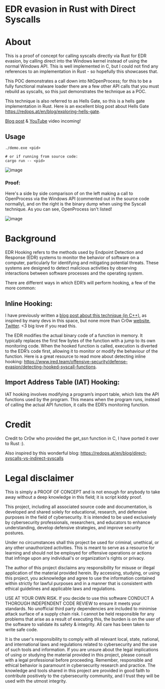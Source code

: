 # EDR evasion in Rust with Direct Syscalls

# About

This is a proof of concept for calling syscalls directly via Rust for EDR evasion, by calling direct into the
Windows kernel instead of using the normal Windows API. This is well implemented in C, but I could not find
any references to an implementation in Rust - so hopefully this showcases that.

This POC demonstrates a call down into NtOpenProcess; for this to be a fully functional malware loader there are
a few other API calls that you must rebuild as syscalls, so this just demonstrates the technique as a POC.

This technique is also referred to as Hells Gate, so this is a hells gate implementation
in Rust. Here is an excellent blog post about Hells Gate https://redops.at/en/blog/exploring-hells-gate.

[Blog post](https://fluxsec.red) & [YouTube](https://www.youtube.com/@FluxSec) video incoming!

## Usage

```shell
./demo.exe <pid>

# or if running from source code:
cargo run -- <pid>
```

![image](https://github.com/0xflux/Rust-syscall-EDR-evasion/assets/49762827/61137b3a-788e-4dcd-afee-6543dfa69aab)

### Proof:

Here's a side by side comparison of on the left making a call to OpenProcess via the Windows API 
(commented out in the source code normally), and on the right is the binary dump when using the Syscall technique.
As you can see, OpenProcess isn't listed!

![image](https://github.com/0xflux/Rust-syscall-EDR-evasion/assets/49762827/65f66427-4b06-4070-8a35-782de96ce81b)



# Background

EDR Hooking refers to the methods used by Endpoint Detection and Response (EDR) systems to monitor the behavior 
of software on a computer, particularly for identifying and mitigating potential threats. These systems are 
designed to detect malicious activities by observing interactions between software processes and the operating 
system.

There are different ways in which EDR’s will perform hooking, a few of the more common:

## Inline Hooking:

I have previously written a [blog post about this technique (in C++)](https://fluxsec.red/dll-injection-edr-evasion-1), as inspired by many devs in this space, but none more than
Cr0w [website](https://www.crow.rip/crows-nest), 
[Twitter](https://x.com/cr0ww_). <3 big love if you read this.

The EDR modifies the actual binary code of a function in memory. It typically replaces the first few bytes of 
the function with a jump to its own monitoring code. When the hooked function is called, execution is diverted 
to the EDR’s code first, allowing it to monitor or modify the behaviour of the function. Here is a great resource 
to read more about detecting inline hooking: 
https://www.ired.team/offensive-security/defense-evasion/detecting-hooked-syscall-functions.

## Import Address Table (IAT) Hooking:

IAT hooking involves modifying a program’s import table, which lists the API functions used by the program. 
This means when the program runs, instead of calling the actual API function, it calls the EDR’s monitoring 
function.

# Credit

Credit to Cr0w who provided the get_ssn function in C, I have ported it over to Rust :).

Also inspired by this wonderful blog: https://redops.at/en/blog/direct-syscalls-vs-indirect-syscalls

# Legal disclaimer

This is simply a PROOF OF CONCEPT and is not enough for anybody to take away without a deep knowledge in this
field; it is script kiddy proof. 

This project, including all associated source code and documentation, is developed and shared solely for 
educational, research, and defensive purposes in the field of cybersecurity. It is intended to be used 
exclusively by cybersecurity professionals, researchers, and educators to enhance understanding, develop 
defensive strategies, and improve security postures.

Under no circumstances shall this project be used for criminal, unethical, or any other unauthorized activities. 
This is meant to serve as a resource for learning and should not be employed for offensive operations or actions 
that infringe upon any individual's or organization's rights or privacy.

The author of this project disclaims any responsibility for misuse or illegal application of the material 
provided herein. By accessing, studying, or using this project, you acknowledge and agree to use the information 
contained within strictly for lawful purposes and in a manner that is consistent with ethical guidelines and 
applicable laws and regulations.

USE AT YOUR OWN RISK. If you decide to use this software CONDUCT A THOROUGH INDEPENDENT CODE REVIEW to ensure it 
meets your standards. No unofficial third party dependencies are included to minimise attack surface of a supply 
chain risk. I cannot be held responsible for any problems that arise as a result of executing this, the burden 
is on the user of the software to validate its safety & integrity. All care has been taken to write safe code.

It is the user's responsibility to comply with all relevant local, state, national, and international laws and 
regulations related to cybersecurity and the use of such tools and information. If you are unsure about the 
legal implications of using or studying the material provided in this project, please consult with a legal 
professional before proceeding. Remember, responsible and ethical behavior is paramount in cybersecurity research 
and practice. The knowledge and tools shared in this project are provided in good faith to contribute positively 
to the cybersecurity community, and I trust they will be used with the utmost integrity.
